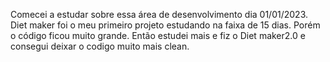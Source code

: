Comecei a estudar sobre essa área de desenvolvimento dia 01/01/2023.
Diet maker foi o meu primeiro projeto estudando na faixa de 15 dias. Porém o código ficou muito grande.
Então estudei mais e fiz o Diet maker2.0 e consegui deixar o codigo muito mais clean.
